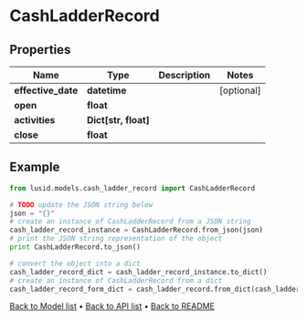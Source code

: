 # CashLadderRecord


## Properties
Name | Type | Description | Notes
------------ | ------------- | ------------- | -------------
**effective_date** | **datetime** |  | [optional] 
**open** | **float** |  | 
**activities** | **Dict[str, float]** |  | 
**close** | **float** |  | 

## Example

```python
from lusid.models.cash_ladder_record import CashLadderRecord

# TODO update the JSON string below
json = "{}"
# create an instance of CashLadderRecord from a JSON string
cash_ladder_record_instance = CashLadderRecord.from_json(json)
# print the JSON string representation of the object
print CashLadderRecord.to_json()

# convert the object into a dict
cash_ladder_record_dict = cash_ladder_record_instance.to_dict()
# create an instance of CashLadderRecord from a dict
cash_ladder_record_form_dict = cash_ladder_record.from_dict(cash_ladder_record_dict)
```
[Back to Model list](../README.md#documentation-for-models) &#8226; [Back to API list](../README.md#documentation-for-api-endpoints) &#8226; [Back to README](../README.md)


